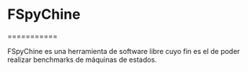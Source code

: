 # FSpyChine
===========

FSpyChine es una herramienta de software libre cuyo fin es el de poder realizar benchmarks de máquinas de estados.
